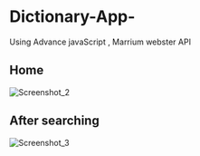 # Dictionary-App-
Using Advance javaScript , Marrium webster API

## Home
![Screenshot_2](https://user-images.githubusercontent.com/45098599/94108341-c2fc9180-fe5c-11ea-9dc3-b04d3f45377d.png)
## After searching 
![Screenshot_3](https://user-images.githubusercontent.com/45098599/94108344-c42dbe80-fe5c-11ea-9921-f4a788a7ea41.png)

